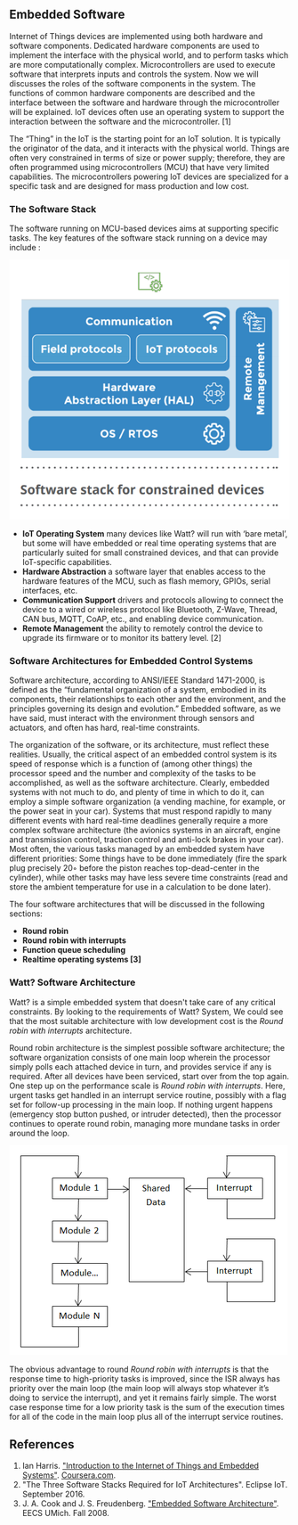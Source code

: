 ## Embedded Software

Internet of Things devices are implemented using both hardware and software components. Dedicated hardware components are used to implement the interface with the physical world, and to perform tasks which are more computationally complex. Microcontrollers are used to execute software that interprets inputs and controls the system. Now we will discusses the roles of the software components in the system. The functions of common hardware components are described and the interface between the software and hardware through the microcontroller will be explained. IoT devices often use an operating system to support the interaction between the software and the microcontroller. [1]

The “Thing” in the IoT is the starting point for an IoT solution. It is typically the originator of the data, and it interacts with the physical world. Things are often very constrained in terms of size or power supply; therefore, they are often programmed using microcontrollers (MCU) that have very limited capabilities. The microcontrollers powering IoT devices are specialized for a specific task and are designed for mass production and low cost.

### The Software Stack

The software running on MCU-based devices aims at supporting specific tasks. The key features of the software stack running on a device may include :

![Software Stack](img/SoftwareStack.png)

- **IoT Operating System** many devices like Watt? will run with ‘bare metal’, but some will have embedded or real time operating systems that are particularly suited for small constrained devices, and that can provide IoT-specific capabilities.
- **Hardware Abstraction** a software layer that enables access to the hardware features of the MCU, such as flash memory, GPIOs, serial interfaces, etc.
- **Communication Support** drivers and protocols allowing to connect the device to a wired or wireless protocol like Bluetooth, Z-Wave, Thread, CAN bus, MQTT, CoAP, etc., and enabling device communication.
- **Remote Management** the ability to remotely control the device to upgrade its firmware or to monitor its battery level. [2]

### Software Architectures for Embedded Control Systems

Software architecture, according to ANSI/IEEE Standard 1471-2000, is defined as the “fundamental organization of a system, embodied in its components, their relationships to each other and the environment, and the principles governing its design and evolution.” Embedded software, as we have said, must interact with the environment through sensors and actuators, and often has hard, real-time constraints. 

The organization of the software, or its architecture, must reflect these realities. Usually, the critical aspect of an embedded control system is its speed of response which is a function of (among other things) the processor speed and the number and complexity of the tasks to be accomplished, as well as the software architecture. Clearly, embedded systems with not much to do, and plenty of time in which to do it, can employ a simple software organization (a vending machine, for example, or the power seat in your car). Systems that must respond rapidly to many different events with hard real-time deadlines generally require a more complex software architecture (the avionics systems in an aircraft, engine and transmission control, traction control and anti-lock brakes in your car). Most often, the various tasks managed by an embedded system have different priorities: Some things have to be done immediately (fire the spark plug precisely 20◦ before the piston reaches top-dead-center in the cylinder), while other tasks may have less severe time constraints (read and store the ambient temperature for use in a calculation to be done later). 

The four software architectures that will be discussed in the following sections:

- **Round robin**
- **Round robin with interrupts**
- **Function queue scheduling**
- **Realtime operating systems [3]**

### Watt? Software Architecture

Watt? is a simple embedded system that doesn't take care of any critical constraints. By looking to the requirements of Watt? System, We could see that the most suitable architecture with low development cost is the *Round robin with interrupts* architecture.

Round robin architecture is the simplest possible software architecture; the software organization consists of one main loop wherein the processor simply polls each attached device in turn, and provides service if any is required. After all devices have been serviced, start over from the top again. One step up on the performance scale is *Round robin with interrupts*. Here, urgent tasks get handled in an interrupt service routine, possibly with a flag set for follow-up processing in the main loop. If nothing urgent happens (emergency stop button pushed, or intruder detected), then the processor continues to operate round robin, managing more mundane tasks in order around the loop.

![Round robin with interrupts](img/RoundRobinWithInterrupts.gif)

The obvious advantage to round *Round robin with interrupts* is that the response time to high-priority tasks is improved, since the ISR always has priority over the main loop (the main loop will always stop whatever
it’s doing to service the interrupt), and yet it remains fairly simple. The worst case response time for a low
priority task is the sum of the execution times for all of the code in the main loop plus all of the interrupt
service routines.

## References

1. Ian Harris. ["Introduction to the Internet of Things and Embedded Systems"](https://www.coursera.org/instructor/ianharris). [Coursera.com](https://www.coursera.org). 
2. "The Three Software Stacks Required for IoT Architectures". Eclipse IoT. September 2016.
3. J. A. Cook and J. S. Freudenberg. ["Embedded Software Architecture"](https://www.eecs.umich.edu/courses/eecs461/lecture/SWArchitecture.pdf). EECS UMich. Fall 2008.

